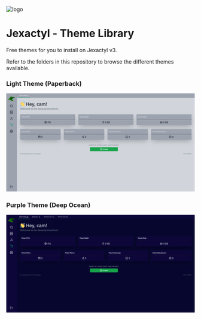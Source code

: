 ![logo](https://cdn.discordapp.com/attachments/1012411945141424218/1012430446556090468/JexactylBannerBasic.jpg)

# Jexactyl - Theme Library

Free themes for you to install on Jexactyl v3.

Refer to the folders in this repository to browse the different themes available.

### Light Theme (Paperback)
![light](https://raw.githubusercontent.com/Jexactyl/themes/main/light/screenshots/store.png)

### Purple Theme (Deep Ocean)
![purple](https://raw.githubusercontent.com/Jexactyl/themes/main/purple/screenshots/store.png)
